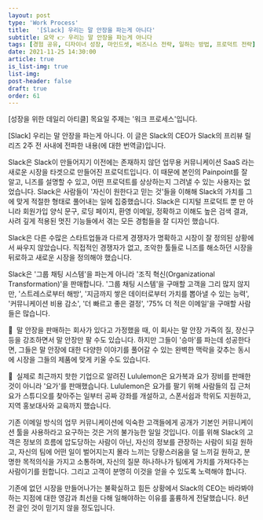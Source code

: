 ```yaml
---
layout: post
type: 'Work Process'
title:  '[Slack] 우리는 말 안장을 파는게 아니다'
subtitle: 요약 👉 우리는 말 안장을 파는게 아니다
tags: [경험 공유, 디자이너 성장, 마인드셋, 비즈니스 전략, 일하는 방법, 프로덕트 전략]
date: 2021-11-25 14:30:00
article: true
is_list-img: true
list-img: 
post-header: false
draft: true
order: 61
---
```


[성장을 위한 데일리 아티클]
목요일 주제는 '워크 프로세스'입니다.

[Slack] 우리는 말 안장을 파는게 아니다.
이 글은 Slack의 CEO가 Slack의 프리뷰 릴리즈 2주 전 사내에 전파한 내용(에 대한 번역글)입니다.

Slack은 Slack이 만들어지기 이전에는 존재하지 않던 업무용 커뮤니케이션 SaaS 라는 새로운 시장을 타겟으로 만들어진 프로덕트입니다. 이 때문에 본인의 Painpoint를 잘 알고, 니즈를 설명할 수 있고, 어떤 프로덕트를 상상하는지 그려낼 수 있는 사용자는 없었습니다. Slack은 사람들이 '자신이 원한다고 믿는 것'들을 이해해 Slack의 가치를 그에 맞게 적절한 형태로 풀어내는 일에 집중했습니다. Slack은 디지털 프로덕트 뿐 만 아니라 회원가입 양식 문구, 로딩 페이지, 환영 이메일, 정확하고 이해도 높은 검색 결과, 사려 깊게 적용된 멋진 기능들에서 겪는 모든 경험들을 잘 디자인 했습니다.

Slack은 다른 수많은 스타트업들과 다르게 경쟁자가 명확하고 시장이 잘 정의된 상황에서 싸우지 않았습니다. 직접적인 경쟁자가 없고, 조악한 툴들로 니즈를 해소하던 시장을 뒤로하고 새로운 시장을 정의해야 했습니다.

Slack은 '그룹 채팅 시스템'을 파는게 아니라 '조직 혁신(Organizational Transformation)'을 판매합니다. '그룹 채팅 시스템'을 구매할 고객을 그리 많지 않지만, '스트레스로부터 해방', '지금까지 쌓은 데이터로부터 가치를 뽑아낼 수 있는 능력', '커뮤니케이션 비용 감소', '더 빠르고 좋은 결정', '75% 더 적은 이메일'을 구매할 사람들은 많습니다.

🐴  말 안장을 판매하는 회사가 있다고 가정했을 때, 이 회사는 말 안장 가죽의 질, 장신구 등을 강조하면서 말 안장만 팔 수도 있습니다. 하지만 그들이 '승마'를 파는데 성공한다면, 그들은 말 안장에 대한 다양한 이야기를 풀어갈 수 있는 완벽한 맥락을 갖추는 동시에 시장을 그들의 제품에 맞게 키울 수도 있습니다.

🍋  실제로 최근까지 핫한 기업으로 알려진 Lululemon은 요가복과 요가 장비를 판매한 것이 아니라 '요가'를 판매했습니다. Lululemon은 요가를 팔기 위해 사람들의 집 근처 요가 스튜디오를 찾아주는 일부터 공짜 강좌를 개설하고, 스폰서쉽과 학위도 지원하고, 지역 홍보대사와 교육까지 했습니다.

기존 이메일 방식의 업무 커뮤니케이션에 익숙한 고객들에게 공개가 기본인 커뮤니케이션 툴을 사용하라고 요구하는 것은 거의 불가능한 일일 것입니다. 이를 위해 Slack의 고객은 정보의 흐름에 압도당하는 사람이 아닌, 자신의 정보를 관장하는 사람이 되길 원하고, 자신의 팀에 어떤 일이 벌어지는지 몰라 느끼는 당황스러움을 덜 느끼길 원하고, 분명한 목적의식을 가지고 소통하며, 자신의 질문 하나하나가 팀에게 가치를 가져다주는 사람이기를 원합니다. 그리고 고객이 분명히 이것을 얻을 수 있도록 노력해야 합니다.

기존에 없던 시장을 만들어나가는 불확실하고 힘든 상황에서 Slack의 CEO는 바라봐야 하는 지점에 대한 영감과 최선을 다해 일해야하는 이유를 훌륭하게 전달했습니다. 8년 전 글인 것이 믿기지 않을 정도입니다.
